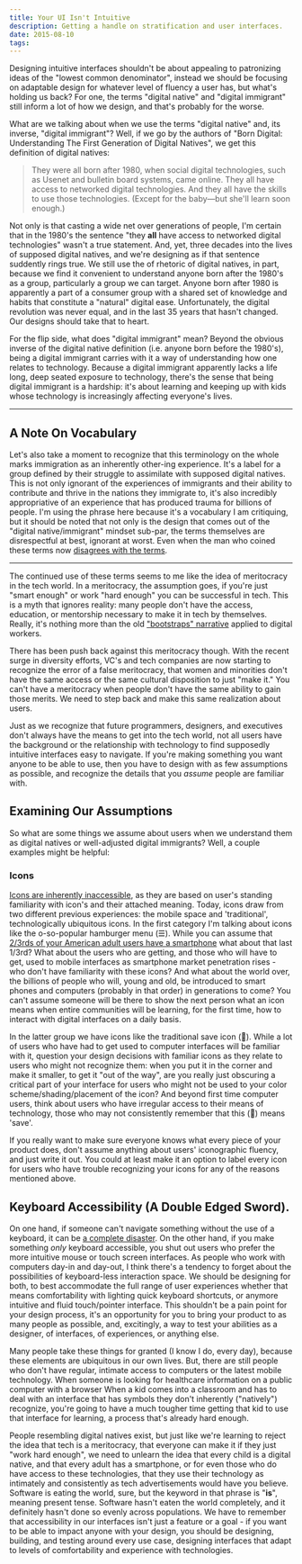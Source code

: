 ```yaml
---
title: Your UI Isn't Intuitive
description: Getting a handle on stratification and user interfaces.
date: 2015-08-10
tags:
---
```


Designing intuitive interfaces shouldn't be about appealing to patronizing
ideas of the "lowest common denominator", instead we should be focusing on
adaptable design for whatever level of fluency a user has, but what's holding
us back?  For one, the terms "digital native" and "digital immigrant" still
inform a lot of how we design, and that's probably for the worse.

What are we talking about when we use the terms "digital native" and, its
inverse, "digital immigrant"?  Well, if we go by the authors of "Born Digital:
Understanding The First Generation of Digital Natives", we get this definition
of digital natives:

> They were all born after 1980, when social digital technologies, such as
Usenet and bulletin board systems, came online. They all have access to
networked digital technologies. And they all have the skills to use those
technologies.  (Except for the baby—but she'll learn soon enough.)

Not only is that casting a wide net over generations of people, I'm certain
that in the 1980's the sentence "they **all** have access to networked digital
technologies" wasn't a true statement. And, yet, three decades into the lives
of supposed digital natives, and we're designing as if that sentence suddently
rings true. We still use the of rhetoric of digital natives, in part, because
we find it convenient to understand anyone born after the 1980's as a group,
particularly a group we can target. Anyone born after 1980 is apparently a part
of a consumer group with a shared set of knowledge and habits that constitute a
"natural" digital ease. Unfortunately, the digital revolution was never equal,
and in the last 35 years that hasn't changed. Our designs should take that
to heart.

For the flip side, what does "digital immigrant" mean? Beyond the obvious
inverse of the digital native definition (i.e. anyone born before the 1980's),
being a digital immigrant carries with it a way of understanding how one
relates to technology. Because a digital immigrant apparently lacks a life
long, deep seated exposure to technology, there's the sense that being digital
immigrant is a hardship: it's about learning and keeping up with kids whose
technology is increasingly affecting everyone's lives.

---

## A Note On Vocabulary

Let's also take a moment to recognize that this terminology on the whole marks
immigration as an inherently other-ing experience. It's a label for a group
defined by their struggle to assimilate with supposed digital natives. This is
not only ignorant of the experiences of immigrants and their ability to
contribute and thrive in the nations they immigrate to, it's also incredibly
appropriative of an experience that has produced trauma for billions of people.
I'm using the phrase here because it's a vocabulary I am critiquing, but it
should be noted that not only is the design that comes out of the "digital
native/immigrant" mindset sub-par, the terms themselves are disrespectful at
best, ignorant at worst. Even when the man who coined these terms now
[disagrees with the
terms](http://marcprensky.com/writing/Prensky-Intro_to_From_DN_to_DW.pdf).

---

The continued use of these terms seems to me like the idea of meritocracy in
the tech world. In a meritocracy, the assumption goes, if you're just "smart
enough" or work "hard enough" you can be successful in tech. This is a myth
that ignores reality: many people don't have the access, education, or
mentorship necessary to make it in tech by themselves. Really, it's nothing
more than the old ["bootstraps"
narrative](http://ideas.time.com/2012/09/07/the-myth-of-bootstrapping/) applied
to digital workers.

There has been push back against this meritocracy though. With the recent surge
in diversity efforts, VC's and tech companies are now starting to recognize the
error of a false meritocracy, that women and minorities don't have the same
access or the same cultural disposition to just "make it." You can't have a
meritocracy when people don't have the same ability to gain those merits. We
need to step back and make this same realization about users.

Just as we recognize that future programmers, designers, and executives don't
always have the means to get into the tech world, not all users have the
background or the relationship with technology to find supposedly intuitive
interfaces easy to navigate. If you're making something you want anyone to be
able to use, then you have to design with as few assumptions as possible, and
recognize the details that you _assume_ people are familiar with.

## Examining Our Assumptions

So what are some things we assume about users when we understand them as
digital natives or well-adjusted digital immigrants? Well, a couple
examples might be helpful:

### Icons

 [Icons are inherently
 inaccessible](http://www.nngroup.com/articles/icon-usability/), as they are
 based on user's standing familiarity with icon's and their attached meaning.
 Today,  icons draw from two different previous experiences: the mobile space
 and 'traditional', technologically ubiquitous icons. In the first category I'm
 talking about icons like the o-so-popular hamburger menu (☰).   While you can
 assume that [2/3rds of your American adult users have a
 smartphone](http://www.pewinternet.org/2015/04/01/us-smartphone-use-in-2015/)
 what about that last 1/3rd? What about the users who are getting, and those
 who will have to get, used to mobile interfaces as smartphone market
 penetration rises - who don't have familiarity with these icons? And what
 about the world over, the billions of people who will, young and old, be
 introduced to smart phones and computers (probably in that order) in
 generations to come? You can't assume someone will be there to show the next
 person what an icon means when entire communities will be learning, for the
 first time, how to interact with digital interfaces on a daily basis.

In the latter group we have icons like the traditional save icon (💾). While a
lot of users who have had to get used to computer interfaces will be familiar
with it, question your design decisions with familiar icons as they relate to
users who might not recognize them: when you put it in the corner and make it
smaller, to get it "out of the way", are you really just obscuring a critical
part of your interface for users who might not be used to your
color scheme/shading/placement of the icon? And beyond first time computer
users, think about users who have irregular access to their means of
technology, those who may not consistently remember that this (💾) means 'save'.

If you really want to make sure everyone knows what every piece of your product
does, don't assume anything about users' iconographic fluency, and just write
it out. You could at least make it an option to label every icon for users who
have trouble recognizing your icons for any of the reasons mentioned above.

## Keyboard Accessibility (A Double Edged Sword).

On one hand, if someone can't navigate something without the use of a keyboard,
it can be [a complete disaster](http://www.webaxe.org/apples-inaccessibility/).
On the other hand, if you make something _only_ keyboard accessible, you shut
out users who prefer the more intuitive mouse or touch screen interfaces. As
people who work with computers day-in and day-out, I think there's a tendency
to forget about the possibilities of keyboard-less interaction space. We should
be designing for both, to best accommodate the full range of user experiences
whether that means comfortability with lighting quick keyboard shortcuts, or
anymore intuitive  and fluid touch/pointer interface.  This shouldn't be a pain
point for your design process, it's an opportunity for you to bring your
product to as many people as possible, and, excitingly, a way to test your
abilities as a designer, of interfaces, of experiences, or anything else.

Many people take these things for granted (I know I do, every day), because
these elements are ubiquitous in our own lives. But, there are still people who
don't have regular, intimate access to computers or the latest mobile
technology. When someone is looking for healthcare information on a public
computer with a browser  When a kid comes into a classroom and has to deal with
an interface that has symbols they don't inherently ("natively") recognize,
you're going to have a much tougher time getting that kid to use that interface
for learning, a process that's already hard enough.

People resembling digital natives exist, but just like we're learning to reject
the idea that tech is a meritocracy, that everyone can make it if they just
"work hard enough", we need to unlearn the idea that every child is a digital
native, and that every adult has a smartphone, or for even those who do have
access to these technologies, that they use their technology as intimately and
consistently as tech advertisements would have you believe. Software is eating
the world, sure, but the keyword in that phrase is "**is**", meaning present
tense. Software hasn't eaten the world completely, and it definitely hasn't
done so evenly across populations. We have to remember that accessibility in
our interfaces isn't just a feature or a goal - if you want to be able to
impact anyone with your design, you should be designing, building, and testing
around every use case, designing interfaces that adapt to levels of
comfortability and experience with technologies.

<!-- <style> -->
<!-- li[id^="fn:"]:focus { -->
<!--     padding&#45;top: 12%; -->
<!-- } -->
<!-- </style> -->
<!--  -->
<!-- This is some text[^1]. Other text[^footnote]. -->
<!--  -->
<!-- This is some text not written in HTML but in another language! -->
<!--  -->
<!-- *[another language]: It's called Markdown -->
<!--  -->
<!-- *[HTML]: HyperTextMarkupLanguage -->
<!-- {:.mega&#45;big} -->
<!--  -->
<!-- [^1]: Some *crazy* footnote definition. -->
<!--  -->
<!-- [^footnote]: -->
<!--     > Blockquotes can be in a footnote. -->
<!--  -->
<!--         as well as code blocks -->
<!--  -->
<!--     or, naturally, simple paragraphs. -->
<!--  -->
